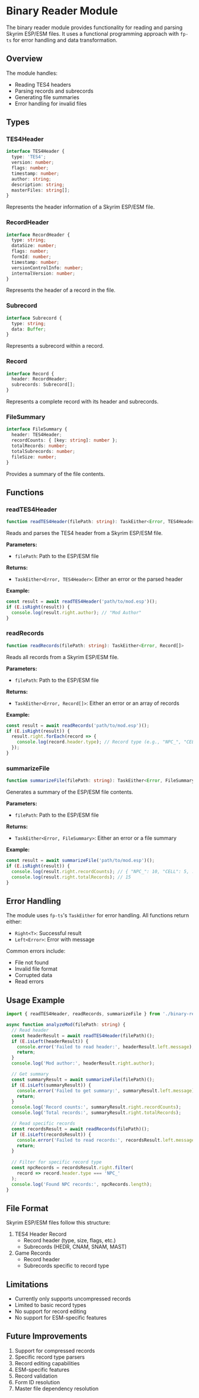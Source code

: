 # Binary Reader Module

The binary reader module provides functionality for reading and parsing Skyrim ESP/ESM files. It uses a functional programming approach with `fp-ts` for error handling and data transformation.

## Overview

The module handles:
- Reading TES4 headers
- Parsing records and subrecords
- Generating file summaries
- Error handling for invalid files

## Types

### TES4Header
```typescript
interface TES4Header {
  type: 'TES4';
  version: number;
  flags: number;
  timestamp: number;
  author: string;
  description: string;
  masterFiles: string[];
}
```
Represents the header information of a Skyrim ESP/ESM file.

### RecordHeader
```typescript
interface RecordHeader {
  type: string;
  dataSize: number;
  flags: number;
  formId: number;
  timestamp: number;
  versionControlInfo: number;
  internalVersion: number;
}
```
Represents the header of a record in the file.

### Subrecord
```typescript
interface Subrecord {
  type: string;
  data: Buffer;
}
```
Represents a subrecord within a record.

### Record
```typescript
interface Record {
  header: RecordHeader;
  subrecords: Subrecord[];
}
```
Represents a complete record with its header and subrecords.

### FileSummary
```typescript
interface FileSummary {
  header: TES4Header;
  recordCounts: { [key: string]: number };
  totalRecords: number;
  totalSubrecords: number;
  fileSize: number;
}
```
Provides a summary of the file contents.

## Functions

### readTES4Header
```typescript
function readTES4Header(filePath: string): TaskEither<Error, TES4Header>
```
Reads and parses the TES4 header from a Skyrim ESP/ESM file.

**Parameters:**
- `filePath`: Path to the ESP/ESM file

**Returns:**
- `TaskEither<Error, TES4Header>`: Either an error or the parsed header

**Example:**
```typescript
const result = await readTES4Header('path/to/mod.esp')();
if (E.isRight(result)) {
  console.log(result.right.author); // "Mod Author"
}
```

### readRecords
```typescript
function readRecords(filePath: string): TaskEither<Error, Record[]>
```
Reads all records from a Skyrim ESP/ESM file.

**Parameters:**
- `filePath`: Path to the ESP/ESM file

**Returns:**
- `TaskEither<Error, Record[]>`: Either an error or an array of records

**Example:**
```typescript
const result = await readRecords('path/to/mod.esp')();
if (E.isRight(result)) {
  result.right.forEach(record => {
    console.log(record.header.type); // Record type (e.g., "NPC_", "CELL")
  });
}
```

### summarizeFile
```typescript
function summarizeFile(filePath: string): TaskEither<Error, FileSummary>
```
Generates a summary of the ESP/ESM file contents.

**Parameters:**
- `filePath`: Path to the ESP/ESM file

**Returns:**
- `TaskEither<Error, FileSummary>`: Either an error or a file summary

**Example:**
```typescript
const result = await summarizeFile('path/to/mod.esp')();
if (E.isRight(result)) {
  console.log(result.right.recordCounts); // { "NPC_": 10, "CELL": 5, ... }
  console.log(result.right.totalRecords); // 15
}
```

## Error Handling

The module uses `fp-ts`'s `TaskEither` for error handling. All functions return either:
- `Right<T>`: Successful result
- `Left<Error>`: Error with message

Common errors include:
- File not found
- Invalid file format
- Corrupted data
- Read errors

## Usage Example

```typescript
import { readTES4Header, readRecords, summarizeFile } from './binary-reader';

async function analyzeMod(filePath: string) {
  // Read header
  const headerResult = await readTES4Header(filePath)();
  if (E.isLeft(headerResult)) {
    console.error('Failed to read header:', headerResult.left.message);
    return;
  }
  console.log('Mod author:', headerResult.right.author);

  // Get summary
  const summaryResult = await summarizeFile(filePath)();
  if (E.isLeft(summaryResult)) {
    console.error('Failed to get summary:', summaryResult.left.message);
    return;
  }
  console.log('Record counts:', summaryResult.right.recordCounts);
  console.log('Total records:', summaryResult.right.totalRecords);

  // Read specific records
  const recordsResult = await readRecords(filePath)();
  if (E.isLeft(recordsResult)) {
    console.error('Failed to read records:', recordsResult.left.message);
    return;
  }
  
  // Filter for specific record type
  const npcRecords = recordsResult.right.filter(
    record => record.header.type === 'NPC_'
  );
  console.log('Found NPC records:', npcRecords.length);
}
```

## File Format

Skyrim ESP/ESM files follow this structure:
1. TES4 Header Record
   - Record header (type, size, flags, etc.)
   - Subrecords (HEDR, CNAM, SNAM, MAST)
2. Game Records
   - Record header
   - Subrecords specific to record type

## Limitations

- Currently only supports uncompressed records
- Limited to basic record types
- No support for record editing
- No support for ESM-specific features

## Future Improvements

1. Support for compressed records
2. Specific record type parsers
3. Record editing capabilities
4. ESM-specific features
5. Record validation
6. Form ID resolution
7. Master file dependency resolution 